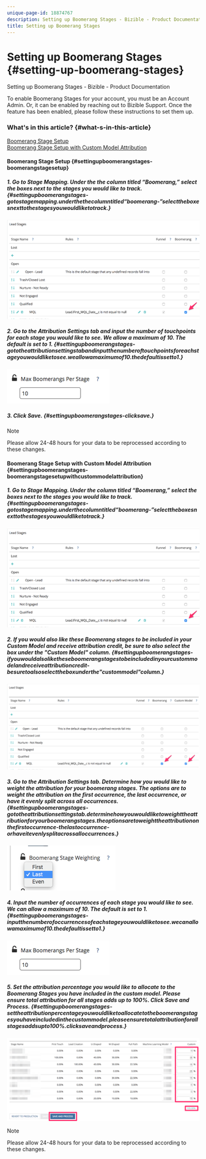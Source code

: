 ```yaml
---
unique-page-id: 18874767
description: Setting up Boomerang Stages - Bizible - Product Documentation
title: Setting up Boomerang Stages
---
```


# Setting up Boomerang Stages {#setting-up-boomerang-stages}

Setting up Boomerang Stages - Bizible - Product Documentation

To enable Boomerang Stages for your account, you must be an Account Admin. Or, it can be enabled by reaching out to Bizible Support. Once the feature has been enabled, please follow these instructions to set them up.

### What's in this article? {#what-s-in-this-article}

[Boomerang Stage Setup](#settingupboomerangstages-boomerangstagesetup)  
[Boomerang Stage Setup with Custom Model Attribution](#settingupboomerangstages-boomerangstagesetupwithcustommodelattribution)

#### Boomerang Stage Setup {#settingupboomerangstages-boomerangstagesetup}

##### 1. Go to Stage Mapping. Under the the column titled “Boomerang,” select the boxes next to the stages you would like to track. {#settingupboomerangstages-gotostagemapping.underthethecolumntitled“boomerang-”selecttheboxesnexttothestagesyouwouldliketotrack.}

![](assets/1-2.png)

##### 2. Go to the Attribution Settings tab and input the number of touchpoints for each stage you would like to see. We allow a maximum of 10. The default is set to 1. {#settingupboomerangstages-gototheattributionsettingstabandinputthenumberoftouchpointsforeachstageyouwouldliketosee.weallowamaximumof10.thedefaultissetto1.}

![](assets/2-2.png)

##### 3. Click Save. {#settingupboomerangstages-clicksave.}

>[!NOTE]
>
>Please allow 24-48 hours for your data to be reprocessed according to these changes.

#### Boomerang Stage Setup with Custom Model Attribution {#settingupboomerangstages-boomerangstagesetupwithcustommodelattribution}

##### 1. Go to Stage Mapping. Under the column titled “Boomerang,” select the boxes next to the stages you would like to track. {#settingupboomerangstages-gotostagemapping.underthecolumntitled“boomerang-”selecttheboxesnexttothestagesyouwouldliketotrack.}

![](assets/3-2.png)

##### 2. If you would also like these Boomerang stages to be included in your Custom Model and receive attribution credit, be sure to also select the box under the "Custom Model" column. {#settingupboomerangstages-ifyouwouldalsoliketheseboomerangstagestobeincludedinyourcustommodelandreceiveattributioncredit-besuretoalsoselecttheboxunderthe"custommodel"column.}

![](assets/4-2.png)

##### 3. Go to the Attribution Settings tab. Determine how you would like to weight the attribution for your boomerang stages. The options are to weight the attribution on the first occurrence, the last occurrence, or have it evenly split across all occurrences. {#settingupboomerangstages-gototheattributionsettingstab.determinehowyouwouldliketoweighttheattributionforyourboomerangstages.theoptionsaretoweighttheattributiononthefirstoccurrence-thelastoccurrence-orhaveitevenlysplitacrossalloccurrences.}

![](assets/5-2.png)

##### 4. Input the number of occurrences of each stage you would like to see. We can allow a maximum of 10. The default is set to 1. {#settingupboomerangstages-inputthenumberofoccurrencesofeachstageyouwouldliketosee.wecanallowamaximumof10.thedefaultissetto1.}

![](assets/6-2.png)

##### 5. Set the attribution percentage you would like to allocate to the Boomerang Stages you have included in the custom model. Please ensure total attribution for all stages adds up to 100%. Click Save and Process. {#settingupboomerangstages-settheattributionpercentageyouwouldliketoallocatetotheboomerangstagesyouhaveincludedinthecustommodel.pleaseensuretotalattributionforallstagesaddsupto100%.clicksaveandprocess.}

![](assets/7-2.png)

>[!NOTE]
>
>Please allow 24-48 hours for your data to be reprocessed according to these changes.

